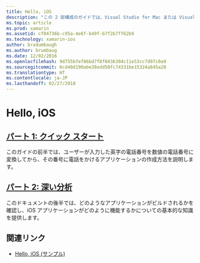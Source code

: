 ```yaml
---
title: Hello, iOS
description: "この 2 部構成のガイドでは、Visual Studio for Mac または Visual Studio を使用して基本的な Xamarin.iOS アプリケーションを作成する方法を説明し、Xamarin での iOS アプリケーション開発の基礎について理解を深めます。 ガイドでは、Xamarin.iOS アプリケーションの作成と展開に必要なツール、概念、手順を紹介します。"
ms.topic: article
ms.prod: xamarin
ms.assetid: cf04736b-c95a-4e6f-b49f-b7f2b7ff62b9
ms.technology: xamarin-ios
author: bradumbaugh
ms.author: brumbaug
ms.date: 12/02/2016
ms.openlocfilehash: 9d755bfef86bd7f8f0436304c11e53cc7d97c0a9
ms.sourcegitcommit: 6cd40d190abe38edd50fc74331be15324a845a28
ms.translationtype: HT
ms.contentlocale: ja-JP
ms.lasthandoff: 02/27/2018
---
```

# <a name="hello-ios"></a>Hello, iOS

##  <a name="part-1-quickstartiosget-startedhello-ioshello-ios-quickstartmd"></a>[パート 1: クイック スタート](~/ios/get-started/hello-ios/hello-ios-quickstart.md)

このガイドの前半では、ユーザーが入力した英字の電話番号を数値の電話番号に変換してから、その番号に電話をかけるアプリケーションの作成方法を説明します。

##  <a name="part-2-deep-diveiosget-startedhello-ioshello-ios-deepdivemd"></a>[パート 2: 深い分析](~/ios/get-started/hello-ios/hello-ios-deepdive.md)

このドキュメントの後半では、どのようなアプリケーションがビルドされるかを確認し、iOS アプリケーションがどのように機能するかについての基本的な知識を提供します。


## <a name="related-links"></a>関連リンク

- [Hello, iOS (サンプル)](https://developer.xamarin.com/samples/monotouch/Hello_iOS/)
